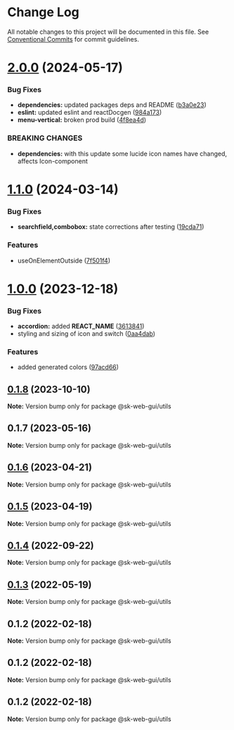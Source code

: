 # Change Log

All notable changes to this project will be documented in this file.
See [Conventional Commits](https://conventionalcommits.org) for commit guidelines.

# [2.0.0](https://github.com/Sundsvallskommun/web-shared-components/compare/@sk-web-gui/utils@1.1.0...@sk-web-gui/utils@2.0.0) (2024-05-17)

### Bug Fixes

- **dependencies:** updated packages deps and README ([b3a0e23](https://github.com/Sundsvallskommun/web-shared-components/commit/b3a0e2314cebee5523d386f42ba3f7473bd4f36b))
- **eslint:** updated eslint and reactDocgen ([984a173](https://github.com/Sundsvallskommun/web-shared-components/commit/984a17371f052a0cbe23d01fd31722f0fa2a56eb))
- **menu-vertical:** broken prod build ([4f8ea4d](https://github.com/Sundsvallskommun/web-shared-components/commit/4f8ea4d93a07003822169316c5577fb7a93d0b79))

### BREAKING CHANGES

- **dependencies:** with this update some lucide icon names have changed, affects Icon-component

# [1.1.0](https://github.com/Sundsvallskommun/web-shared-components/compare/@sk-web-gui/utils@1.0.0...@sk-web-gui/utils@1.1.0) (2024-03-14)

### Bug Fixes

- **searchfield,combobox:** state corrections after testing ([19cda71](https://github.com/Sundsvallskommun/web-shared-components/commit/19cda71cfe818deb4c63e5c7d31430a76f38c278))

### Features

- useOnElementOutside ([7f501f4](https://github.com/Sundsvallskommun/web-shared-components/commit/7f501f469aadf6ff6ae56f2dd19f4e17d3691de6))

# [1.0.0](https://github.com/Sundsvallskommun/web-shared-components/compare/@sk-web-gui/utils@0.1.8...@sk-web-gui/utils@1.0.0) (2023-12-18)

### Bug Fixes

- **accordion:** added **REACT_NAME** ([3613841](https://github.com/Sundsvallskommun/web-shared-components/commit/36138412f656e9f903f2f137040fc81b4301abd5))
- styling and sizing of icon and switch ([0aa4dab](https://github.com/Sundsvallskommun/web-shared-components/commit/0aa4dab97bb6c1fbc01a22f655baf6248bfd36f2))

### Features

- added generated colors ([97acd66](https://github.com/Sundsvallskommun/web-shared-components/commit/97acd66f1ed6ca9bc8dcf6e7484502ebbc854889))

## [0.1.8](https://github.com/Sundsvallskommun/web-shared-components/compare/@sk-web-gui/utils@0.1.7...@sk-web-gui/utils@0.1.8) (2023-10-10)

**Note:** Version bump only for package @sk-web-gui/utils

## 0.1.7 (2023-05-16)

**Note:** Version bump only for package @sk-web-gui/utils

## [0.1.6](https://github.com/Sundsvallskommun/web-shared-components/compare/@sk-web-gui/utils@0.1.5...@sk-web-gui/utils@0.1.6) (2023-04-21)

**Note:** Version bump only for package @sk-web-gui/utils

## [0.1.5](https://github.com/Sundsvallskommun/web-shared-components/compare/@sk-web-gui/utils@0.1.4...@sk-web-gui/utils@0.1.5) (2023-04-19)

**Note:** Version bump only for package @sk-web-gui/utils

## [0.1.4](https://github.com/Sundsvallskommun/web-shared-components/compare/@sk-web-gui/utils@0.1.3...@sk-web-gui/utils@0.1.4) (2022-09-22)

**Note:** Version bump only for package @sk-web-gui/utils

## [0.1.3](https://github.com/Sundsvallskommun/web-shared-components/compare/@sk-web-gui/utils@0.1.2...@sk-web-gui/utils@0.1.3) (2022-05-19)

**Note:** Version bump only for package @sk-web-gui/utils

## 0.1.2 (2022-02-18)

**Note:** Version bump only for package @sk-web-gui/utils

## 0.1.2 (2022-02-18)

**Note:** Version bump only for package @sk-web-gui/utils

## 0.1.2 (2022-02-18)

**Note:** Version bump only for package @sk-web-gui/utils
